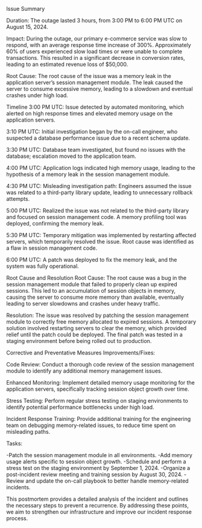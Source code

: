 Issue Summary

Duration:
The outage lasted 3 hours, from 3:00 PM to 6:00 PM UTC on August 15, 2024.

Impact:
During the outage, our primary e-commerce service was slow to respond, with an average response time increase of 300%. Approximately 60% of users experienced slow load times or were unable to complete transactions. This resulted in a significant decrease in conversion rates, leading to an estimated revenue loss of $50,000.

Root Cause:
The root cause of the issue was a memory leak in the application server’s session management module. The leak caused the server to consume excessive memory, leading to a slowdown and eventual crashes under high load.

Timeline
3:00 PM UTC:
Issue detected by automated monitoring, which alerted on high response times and elevated memory usage on the application servers.

3:10 PM UTC:
Initial investigation began by the on-call engineer, who suspected a database performance issue due to a recent schema update.

3:30 PM UTC:
Database team investigated, but found no issues with the database; escalation moved to the application team.

4:00 PM UTC:
Application logs indicated high memory usage, leading to the hypothesis of a memory leak in the session management module.

4:30 PM UTC:
Misleading investigation path: Engineers assumed the issue was related to a third-party library update, leading to unnecessary rollback attempts.

5:00 PM UTC:
Realized the issue was not related to the third-party library and focused on session management code. A memory profiling tool was deployed, confirming the memory leak.

5:30 PM UTC:
Temporary mitigation was implemented by restarting affected servers, which temporarily resolved the issue. Root cause was identified as a flaw in session management code.

6:00 PM UTC:
A patch was deployed to fix the memory leak, and the system was fully operational.

Root Cause and Resolution
Root Cause:
The root cause was a bug in the session management module that failed to properly clean up expired sessions. This led to an accumulation of session objects in memory, causing the server to consume more memory than available, eventually leading to server slowdowns and crashes under heavy traffic.

Resolution:
The issue was resolved by patching the session management module to correctly free memory allocated to expired sessions. A temporary solution involved restarting servers to clear the memory, which provided relief until the patch could be deployed. The final patch was tested in a staging environment before being rolled out to production.

Corrective and Preventative Measures
Improvements/Fixes:

Code Review:
Conduct a thorough code review of the session management module to identify any additional memory management issues.

Enhanced Monitoring:
Implement detailed memory usage monitoring for the application servers, specifically tracking session object growth over time.

Stress Testing:
Perform regular stress testing on staging environments to identify potential performance bottlenecks under high load.

Incident Response Training:
Provide additional training for the engineering team on debugging memory-related issues, to reduce time spent on misleading paths.

Tasks:

 -Patch the session management module in all environments.
 -Add memory usage alerts specific to session object growth.
 -Schedule and perform a stress test on the staging environment by September 1, 2024.
 -Organize a post-incident review meeting and training session by August 30, 2024.
 -Review and update the on-call playbook to better handle memory-related incidents.
 
This postmortem provides a detailed analysis of the incident and outlines the necessary steps to prevent a recurrence. By addressing these points, we aim to strengthen our infrastructure and improve our incident response process.
